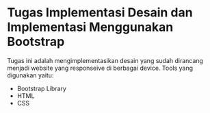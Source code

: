 # Tugas Implementasi Desain dan Implementasi Menggunakan Bootstrap
Tugas ini adalah mengimplementasikan desain yang sudah dirancang menjadi website yang responseive di berbagai device. Tools yang digunakan yaitu:
- Bootstrap Library
- HTML
- CSS
